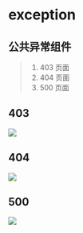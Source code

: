 exception
===
## 公共异常组件

> 1. 403 页面
> 2. 404 页面
> 3. 500 页面

## 403

![](https://user-images.githubusercontent.com/49544090/150923788-e7ed881a-aec8-4c20-a49f-30b42d755c3e.png)

## 404

![](https://user-images.githubusercontent.com/49544090/150924236-c0b61a41-b70d-4cf9-97a0-c4b903ebb71a.png)

## 500

![](https://user-images.githubusercontent.com/49544090/150924481-2aa4f2df-6b92-46db-8e54-488b447c44f9.png)